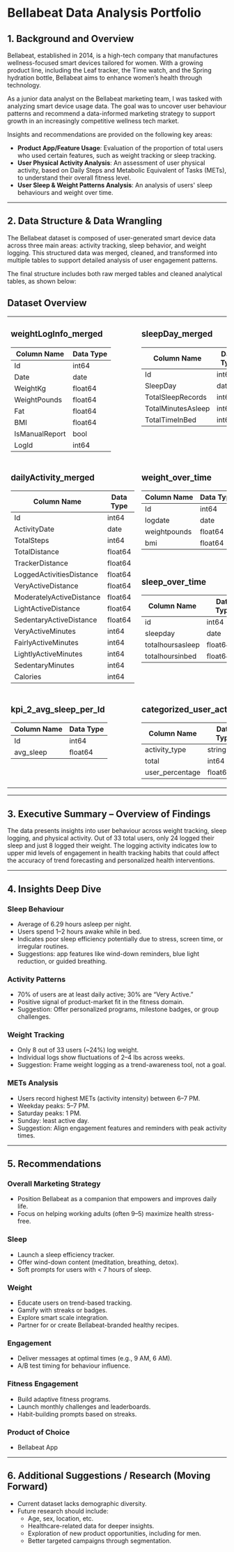 # Bellabeat Data Analysis Portfolio

## 1. Background and Overview

Bellabeat, established in 2014, is a high-tech company that manufactures wellness-focused smart devices tailored for women. With a growing product line, including the Leaf tracker, the Time watch, and the Spring hydration bottle, Bellabeat aims to enhance women’s health through technology.

As a junior data analyst on the Bellabeat marketing team, I was tasked with analyzing smart device usage data. The goal was to uncover user behaviour patterns and recommend a data-informed marketing strategy to support growth in an increasingly competitive wellness tech market.

Insights and recommendations are provided on the following key areas:

- **Product App/Feature Usage**: Evaluation of the proportion of total users who used certain features, such as weight tracking or sleep tracking.
- **User Physical Activity Analysis**: An assessment of user physical activity, based on Daily Steps and Metabolic Equivalent of Tasks (METs), to understand their overall fitness level.
- **User Sleep & Weight Patterns Analysis**: An analysis of users' sleep behaviours and weight over time.

---

## 2. Data Structure & Data Wrangling

The Bellabeat dataset is composed of user-generated smart device data across three main areas: activity tracking, sleep behavior, and weight logging. This structured data was merged, cleaned, and transformed into multiple tables to support detailed analysis of user engagement patterns.

The final structure includes both raw merged tables and cleaned analytical tables, as shown below:

## Dataset Overview

<table>
<tr>
<td valign="top" width="50%">

### weightLogInfo_merged

| Column Name      | Data Type |
|------------------|-----------|
| Id               | int64     |
| Date             | date      |
| WeightKg         | float64   |
| WeightPounds     | float64   |
| Fat              | float64   |
| BMI              | float64   |
| IsManualReport   | bool      |
| LogId            | int64     |

</td>
<td valign="top" width="50%">

### sleepDay_merged

| Column Name         | Data Type |
|---------------------|-----------|
| Id                  | int64     |
| SleepDay            | date      |
| TotalSleepRecords   | int64     |
| TotalMinutesAsleep  | int64     |
| TotalTimeInBed      | int64     |

</td>
</tr>

<tr>
<td valign="top">

### dailyActivity_merged

| Column Name               | Data Type |
|---------------------------|-----------|
| Id                        | int64     |
| ActivityDate              | date      |
| TotalSteps                | int64     |
| TotalDistance             | float64   |
| TrackerDistance           | float64   |
| LoggedActivitiesDistance  | float64   |
| VeryActiveDistance        | float64   |
| ModeratelyActiveDistance  | float64   |
| LightActiveDistance       | float64   |
| SedentaryActiveDistance   | float64   |
| VeryActiveMinutes         | int64     |
| FairlyActiveMinutes       | int64     |
| LightlyActiveMinutes      | int64     |
| SedentaryMinutes          | int64     |
| Calories                  | int64     |

</td>
<td valign="top">

### weight_over_time

| Column Name     | Data Type |
|-----------------|-----------|
| Id              | int64     |
| logdate         | date      |
| weightpounds    | float64   |
| bmi             | float64   |

<br/>

### sleep_over_time

| Column Name        | Data Type |
|--------------------|-----------|
| id                 | int64     |
| sleepday           | date      |
| totalhoursasleep   | float64   |
| totalhoursinbed    | float64   |

</td>
</tr>

<tr>
<td valign="top">

### kpi_2_avg_sleep_per_Id

| Column Name | Data Type |
|-------------|-----------|
| Id          | int64     |
| avg_sleep   | float64   |

</td>
<td valign="top">

### categorized_user_activity

| Column Name     | Data Type |
|-----------------|-----------|
| activity_type   | string    |
| total           | int64     |
| user_percentage | float64   |

</td>
</tr>
</table>


---

## 3. Executive Summary – Overview of Findings

The data presents insights into user behaviour across weight tracking, sleep logging, and physical activity. Out of 33 total users, only 24 logged their sleep and just 8 logged their weight. The logging activity indicates low to upper mid levels of engagement in health tracking habits that could affect the accuracy of trend forecasting and personalized health interventions.

---

## 4. Insights Deep Dive

### Sleep Behaviour
- Average of 6.29 hours asleep per night.
- Users spend 1–2 hours awake while in bed.
- Indicates poor sleep efficiency potentially due to stress, screen time, or irregular routines.
- Suggestions: app features like wind-down reminders, blue light reduction, or guided breathing.

### Activity Patterns
- 70% of users are at least daily active; 30% are “Very Active.”
- Positive signal of product-market fit in the fitness domain.
- Suggestion: Offer personalized programs, milestone badges, or group challenges.

### Weight Tracking
- Only 8 out of 33 users (~24%) log weight.
- Individual logs show fluctuations of 2–4 lbs across weeks.
- Suggestion: Frame weight logging as a trend-awareness tool, not a goal.

### METs Analysis
- Users record highest METs (activity intensity) between 6–7 PM.
- Weekday peaks: 5–7 PM.
- Saturday peaks: 1 PM.
- Sunday: least active day.
- Suggestion: Align engagement features and reminders with peak activity times.

---

## 5. Recommendations

### Overall Marketing Strategy
- Position Bellabeat as a companion that empowers and improves daily life.
- Focus on helping working adults (often 9–5) maximize health stress-free.

### Sleep
- Launch a sleep efficiency tracker.
- Offer wind-down content (meditation, breathing, detox).
- Soft prompts for users with < 7 hours of sleep.

### Weight
- Educate users on trend-based tracking.
- Gamify with streaks or badges.
- Explore smart scale integration.
- Partner for or create Bellabeat-branded healthy recipes.

### Engagement
- Deliver messages at optimal times (e.g., 9 AM, 6 AM).
- A/B test timing for behaviour influence.

### Fitness Engagement
- Build adaptive fitness programs.
- Launch monthly challenges and leaderboards.
- Habit-building prompts based on streaks.

### Product of Choice
- Bellabeat App

---

## 6. Additional Suggestions / Research (Moving Forward)

- Current dataset lacks demographic diversity.
- Future research should include:
  - Age, sex, location, etc.
  - Healthcare-related data for deeper insights.
  - Exploration of new product opportunities, including for men.
  - Better targeted campaigns through segmentation.
